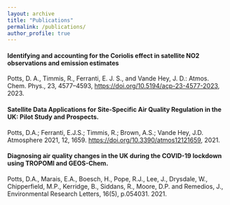 ```yaml
---
layout: archive
title: "Publications"
permalink: /publications/
author_profile: true
---
```


#### Identifying and accounting for the Coriolis effect in satellite NO2 observations and emission estimates
Potts, D. A., Timmis, R., Ferranti, E. J. S., and Vande Hey, J. D.: Atmos. Chem. Phys., 23, 4577–4593, https://doi.org/10.5194/acp-23-4577-2023, 2023.


#### Satellite Data Applications for Site-Specific Air Quality Regulation in the UK: Pilot Study and Prospects.
Potts, D.A.; Ferranti, E.J.S.; Timmis, R.; Brown, A.S.; Vande Hey, J.D. Atmosphere 2021, 12, 1659. https://doi.org/10.3390/atmos12121659, 2021.


#### Diagnosing air quality changes in the UK during the COVID-19 lockdown using TROPOMI and GEOS-Chem.
Potts, D.A., Marais, E.A., Boesch, H., Pope, R.J., Lee, J., Drysdale, W., Chipperfield, M.P., Kerridge, B., Siddans, R., Moore, D.P. and Remedios, J.,  Environmental Research Letters, 16(5), p.054031. 2021.








